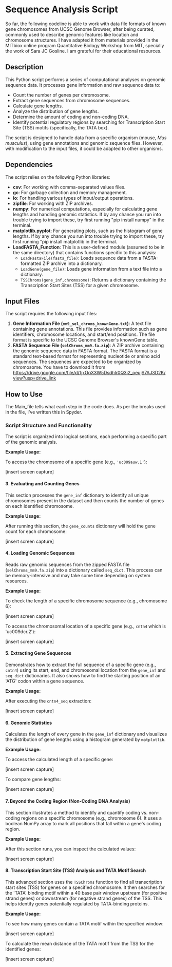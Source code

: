 # Sequence Analysis Script
 
So far, the following codeline is able to work with data file formats of known gene chromosomes from UCSC Genome Browser, after being curated, commonly used to describe genomic features like location and chromosome structures. I have adapted it from materials provided in the MITbiox online program Quantitative Biology Workshop from MIT, specially the work of Sara JC Gosline. I am grateful for their educational resources.


## Description

This Python script performs a series of computational analyses on genomic sequence data. It processes gene information and raw sequence data to:

* Count the number of genes per chromosome.
* Extract gene sequences from chromosome sequences.
* Calculate gene lengths.
* Analyze the distribution of gene lengths.
* Determine the amount of coding and non-coding DNA.
* Identify potential regulatory regions by searching for Transcription Start Site (TSS) motifs (specifically, the TATA box).

The script is designed to handle data from a specific organism (mouse, *Mus musculus*), using gene annotations and genomic sequence files.  However, with modification to the input files, it could be adapted to other organisms.

## Dependencies

The script relies on the following Python libraries:

* **csv**: For working with comma-separated values files.
* **gc**: For garbage collection and memory management.
* **io**: For handling various types of input/output operations.
* **zipfile**: For working with ZIP archives.
* **numpy**: For numerical computations, especially for calculating gene lengths and handling genomic statistics. If by any chance you run into trouble trying to import these, try first running "pip install numpy" in the terminal.
* **matplotlib.pyplot**: For generating plots, such as the histogram of gene lengths. If by any chance you run into trouble trying to import these, try first running "pip install matplotlib in the terminal.
* **LoadFASTA_Function**: This is a user-defined module (assumed to be in the same directory) that contains functions specific to this analysis:
    * `LoadFastaFile(fasta_file)`: Loads sequence data from a FASTA-formatted ZIP archive into a dictionary.
    * `LoadGene(gene_file)`:  Loads gene information from a text file into a dictionary.
    * `TSSChroms(gene_inf,chromosome)`: Returns a dictionary containing the Transcription Start Sites (TSS) for a given chromosome.

## Input Files

The script requires the following input files:

1.  **Gene Information File (`mm9_sel_chroms_knownGene.txt`)**: A text file containing gene annotations.  This file provides information such as gene identifiers, chromosome locations, and start/end positions.  The file format is specific to the UCSC Genome Browser's knownGene table.
2.  **FASTA Sequence File (`selChroms_mm9.fa.zip`)**: A ZIP archive containing the genomic sequence data in FASTA format.  The FASTA format is a standard text-based format for representing nucleotide or amino acid sequences.  The sequences are expected to be organized by chromosome. You have to download it from https://drive.google.com/file/d/1jxOqX3W5Dsdhlr0Q3i2_oeujS7AJ3D2K/view?usp=drive_link

## How to Use

The Main_file tells what each step in the code does. As per the breaks used in the file, I've written this in Spyder. 


### Script Structure and Functionality

The script is organized into logical sections, each performing a specific part of the genomic analysis.

**Example Usage:**

To access the chromosome of a specific gene (e.g., `'uc009auw.1'`):

[insert screen capture]

#### 3\. Evaluating and Counting Genes

This section processes the `gene_inf` dictionary to identify all unique chromosomes present in the dataset and then counts the number of genes on each identified chromosome.

**Example Usage:**

After running this section, the `gene_counts` dictionary will hold the gene count for each chromosome:

[insert screen capture]

#### 4\. Loading Genomic Sequences

Reads raw genomic sequences from the zipped FASTA file (`selChroms_mm9.fa.zip`) into a dictionary called `seq_dict`. This process can be memory-intensive and may take some time depending on system resources.

**Example Usage:**

To check the length of a specific chromosome sequence (e.g., chromosome 6):

[insert screen capture]

To access the chromosomal location of a specific gene (e.g., `cntn4` which is 'uc009dcr.2'):

[insert screen capture]

#### 5\. Extracting Gene Sequences

Demonstrates how to extract the full sequence of a specific gene (e.g., `cntn4`) using its start, end, and chromosomal location from the `gene_inf` and `seq_dict` dictionaries. It also shows how to find the starting position of an 'ATG' codon within a gene sequence.

**Example Usage:**

After executing the `cntn4_seq` extraction:

[insert screen capture]

#### 6\. Genomic Statistics

Calculates the length of every gene in the `gene_inf` dictionary and visualizes the distribution of gene lengths using a histogram generated by `matplotlib`.

**Example Usage:**

To access the calculated length of a specific gene:

[insert screen capture]

To compare gene lengths:

[insert screen capture]

#### 7\. Beyond the Coding Region (Non-Coding DNA Analysis)

This section illustrates a method to identify and quantify coding vs. non-coding regions on a specific chromosome (e.g., chromosome 6). It uses a boolean NumPy array to mark all positions that fall within a gene's coding region.

**Example Usage:**

After this section runs, you can inspect the calculated values:

[insert screen capture]

#### 8\. Transcription Start Site (TSS) Analysis and TATA Motif Search

This advanced section uses the `TSSChroms` function to find all transcription start sites (TSS) for genes on a specified chromosome. It then searches for the 'TATA' binding motif within a 40 base pair window upstream (for positive strand genes) or downstream (for negative strand genes) of the TSS. This helps identify genes potentially regulated by TATA-binding proteins.

**Example Usage:**

To see how many genes contain a TATA motif within the specified window:

[insert screen capture]

To calculate the mean distance of the TATA motif from the TSS for the identified genes:

[insert screen capture]

